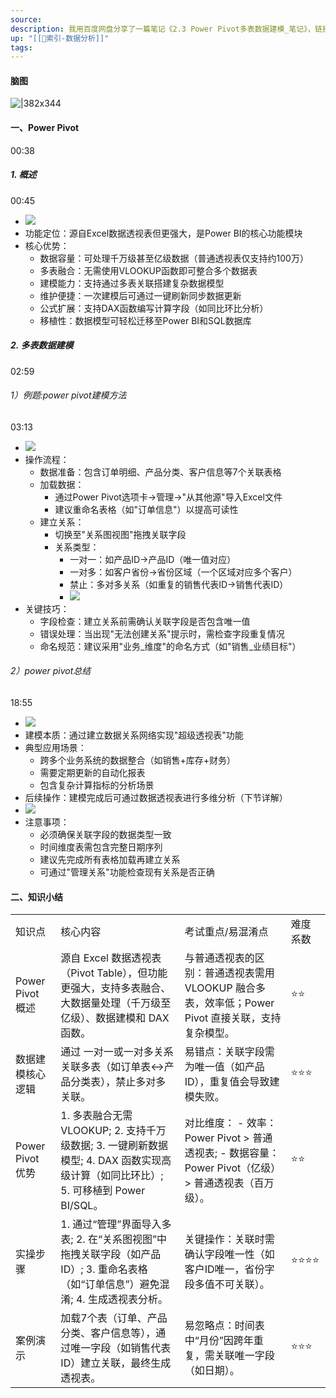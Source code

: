 ```yaml
---
source: 
description: 我用百度网盘分享了一篇笔记《2.3 Power Pivot多表数据建模_笔记》，链接：https://pan.baidu.com/fcb/s?share_uk=3580691446&share_id=Q7V98aZKUueV9VwxH31EyDCII5CIHigqswLtgXxVCoP百度网盘AI笔记，思维导图直出，字幕快速提取，视频笔记一键生成，快来试用吧~
up: "[[🔖索引-数据分析]]"
tags: 
---
```

#### 脑图
![|382x344](https://imgs-1302581161.cos.ap-guangzhou.myqcloud.com/ob/20250617041107401.webp)


#### 一、Power Pivot
00:38
##### 1. 概述
00:45
- ![](https://bdct01.baidupcs.com/file/p-0d7ef1b6bd5de6568d49a4af5ad7f3b6-40-2025042100-1?bkt=en-3de6f374fcad9f514a94920d227b7f50&fid=282335-250528-&time=1750104516&sign=FDTAXUVGEQlBHSKfWqij-GBWOGYTBgG0KqHy7wNbwoLTVMyJyK6xE-UdljSqsECWAapGg3Z%2BA1XuNUrYM%3D&to=139&size=10&sta_dx=10&sta_cs=0&sta_ft=&sta_ct=7&sta_mt=7&fm2=MH%2CBaoding%2CAnywhere%2C%2C%E5%B9%BF%E4%B8%9C%2Cct&ctime=0&mtime=0&dt3=0&resv0=-1&resv1=0&resv2=rlim&resv3=5&resv4=10&vuk=0&iv=2&vl=0&htype=&randtype=&newver=1&newfm=1&secfm=1&flow_ver=3&pkey=en-dc5e05b659b1d8b2697ded0a68bd0b1f14b92ba63bd9159fb40a29cdda80b91e95aa3cfdaa5027127a63458c1eb6b107a328869f9160a9a0305a5e1275657320&expires=8h&r=371812929&vbdid=-&fin=p-0d7ef1b6bd5de6568d49a4af5ad7f3b6-40-2025042100-1&fn=p-0d7ef1b6bd5de6568d49a4af5ad7f3b6-40-2025042100-1&rtype=1&dp-logid=418441129126076789&dp-callid=0.1&hps=1&tsl=0&csl=0&fsl=-1&csign=dmayhhcqdS1jXSxjkf6DN1P7N8o%3D&so=0&ut=1&uter=-1&serv=-1&uc=872353635&ti=e83ff6a1394898305c92c18ca9f96ababca071986f9dc318&hflag=30&from_type=&adg=n&reqlabel=250528_n_8028d1ac63445e135c23c1f1d727f4fa_0_c500f6e7a284206ac4254b8a3adf7bbe&chkv=5&bid=250528&by=themis)
- 功能定位：源自Excel数据透视表但更强大，是Power BI的核心功能模块
- 核心优势：
    - 数据容量：可处理千万级甚至亿级数据（普通透视表仅支持约100万）
    - 多表融合：无需使用VLOOKUP函数即可整合多个数据表
    - 建模能力：支持通过多表关联搭建复杂数据模型
    - 维护便捷：一次建模后可通过一键刷新同步数据更新
    - 公式扩展：支持DAX函数编写计算字段（如同比环比分析）
    - 移植性：数据模型可轻松迁移至Power BI和SQL数据库
##### 2. 多表数据建模
02:59
###### 1）例题:power pivot建模方法
03:13
- ![](https://bdct01.baidupcs.com/file/p-0d7ef1b6bd5de6568d49a4af5ad7f3b6-40-2025042100-2?bkt=en-3de6f374fcad9f514a94920d227b7f50&fid=282335-250528-&time=1750104516&sign=FDTAXUVGEQlBHSKfWqij-GBWOGYTBgG0KqHy7wNbwoLTVMyJyK6xE-HRfSbLbPumh0C4MQ%2FPWVQvL6Blo%3D&to=139&size=10&sta_dx=10&sta_cs=0&sta_ft=&sta_ct=7&sta_mt=7&fm2=MH%2CBaoding%2CAnywhere%2C%2C%E5%B9%BF%E4%B8%9C%2Cct&ctime=0&mtime=0&dt3=0&resv0=-1&resv1=0&resv2=rlim&resv3=5&resv4=10&vuk=0&iv=2&vl=0&htype=&randtype=&newver=1&newfm=1&secfm=1&flow_ver=3&pkey=en-883158e9a021fd82fa030066af8f82ff581e7e21fbb56e9cbadf5b64b5347846a2d01600f48454374045048dc3d2bcfba6aa1c1840fe877b305a5e1275657320&expires=8h&r=799261730&vbdid=-&fin=p-0d7ef1b6bd5de6568d49a4af5ad7f3b6-40-2025042100-2&fn=p-0d7ef1b6bd5de6568d49a4af5ad7f3b6-40-2025042100-2&rtype=1&dp-logid=418441129126076789&dp-callid=0.1&hps=1&tsl=0&csl=0&fsl=-1&csign=dmayhhcqdS1jXSxjkf6DN1P7N8o%3D&so=0&ut=1&uter=-1&serv=-1&uc=872353635&ti=c77a2290e27174be3d66e1a7460e33c38b68b6402d468fd2305a5e1275657320&hflag=30&from_type=&adg=n&reqlabel=250528_n_8028d1ac63445e135c23c1f1d727f4fa_0_c500f6e7a284206ac4254b8a3adf7bbe&chkv=5&bid=250528&by=themis)
- 操作流程：
    - 数据准备：包含订单明细、产品分类、客户信息等7个关联表格
    - 加载数据：
        - 通过Power Pivot选项卡→管理→"从其他源"导入Excel文件
        - 建议重命名表格（如"订单信息"）以提高可读性
    - 建立关系：
        - 切换至"关系图视图"拖拽关联字段
        - 关系类型：
            - 一对一：如产品ID→产品ID（唯一值对应）
            - 一对多：如客户省份→省份区域（一个区域对应多个客户）
            - 禁止：多对多关系（如重复的销售代表ID→销售代表ID）
            - ![](https://bdct01.baidupcs.com/file/p-0d7ef1b6bd5de6568d49a4af5ad7f3b6-40-2025042100-3?bkt=en-3de6f374fcad9f514a94920d227b7f50&fid=282335-250528-&time=1750104516&sign=FDTAXUVGEQlBHSKfWqij-GBWOGYTBgG0KqHy7wNbwoLTVMyJyK6xE-rt5neyBhKVnCOJ0iwMun2t%2B9nH8%3D&to=139&size=10&sta_dx=10&sta_cs=0&sta_ft=&sta_ct=7&sta_mt=7&fm2=MH%2CBaoding%2CAnywhere%2C%2C%E5%B9%BF%E4%B8%9C%2Cct&ctime=0&mtime=0&dt3=0&resv0=-1&resv1=0&resv2=rlim&resv3=5&resv4=10&vuk=0&iv=2&vl=0&htype=&randtype=&newver=1&newfm=1&secfm=1&flow_ver=3&pkey=en-1222c254639c0f8dfe6f8f2d7f6cc247ff79d376ed3e5f9dc15deba45615c1ca0a5a3e6ea922880c571f6049bb9ccf4667bde7956a2c4d36305a5e1275657320&expires=8h&r=940828261&vbdid=-&fin=p-0d7ef1b6bd5de6568d49a4af5ad7f3b6-40-2025042100-3&fn=p-0d7ef1b6bd5de6568d49a4af5ad7f3b6-40-2025042100-3&rtype=1&dp-logid=418441129126076789&dp-callid=0.1&hps=1&tsl=0&csl=0&fsl=-1&csign=dmayhhcqdS1jXSxjkf6DN1P7N8o%3D&so=0&ut=1&uter=-1&serv=-1&uc=872353635&ti=e83ff6a1394898307b01f8311a6d0192bca071986f9dc318&hflag=30&from_type=&adg=n&reqlabel=250528_n_8028d1ac63445e135c23c1f1d727f4fa_0_c500f6e7a284206ac4254b8a3adf7bbe&chkv=5&bid=250528&by=themis)
- 关键技巧：
    - 字段检查：建立关系前需确认关联字段是否包含唯一值
    - 错误处理：当出现"无法创建关系"提示时，需检查字段重复情况
    - 命名规范：建议采用"业务_维度"的命名方式（如"销售_业绩目标"）
###### 2）power pivot总结
18:55
- ![](https://bdct01.baidupcs.com/file/p-0d7ef1b6bd5de6568d49a4af5ad7f3b6-40-2025042100-4?bkt=en-3de6f374fcad9f514a94920d227b7f50&fid=282335-250528-&time=1750104516&sign=FDTAXUVGEQlBHSKfWqij-GBWOGYTBgG0KqHy7wNbwoLTVMyJyK6xE-rZGR3Ii0tvhD31FuORvqyHoHQIg%3D&to=139&size=10&sta_dx=10&sta_cs=0&sta_ft=&sta_ct=7&sta_mt=7&fm2=MH%2CBaoding%2CAnywhere%2C%2C%E5%B9%BF%E4%B8%9C%2Cct&ctime=0&mtime=0&dt3=0&resv0=-1&resv1=0&resv2=rlim&resv3=5&resv4=10&vuk=0&iv=2&vl=0&htype=&randtype=&newver=1&newfm=1&secfm=1&flow_ver=3&pkey=en-74cdec08871641153df3f680a3b935d68374621e70c1f4991f893de92134fac45d054a32bd5b09f8b459618a52be16edcacb897ab9be203b305a5e1275657320&expires=8h&r=341573970&vbdid=-&fin=p-0d7ef1b6bd5de6568d49a4af5ad7f3b6-40-2025042100-4&fn=p-0d7ef1b6bd5de6568d49a4af5ad7f3b6-40-2025042100-4&rtype=1&dp-logid=418441129126076789&dp-callid=0.1&hps=1&tsl=0&csl=0&fsl=-1&csign=dmayhhcqdS1jXSxjkf6DN1P7N8o%3D&so=0&ut=1&uter=-1&serv=-1&uc=872353635&ti=5eee304bbb22b9c27a377af76334b8828b68b6402d468fd2305a5e1275657320&hflag=30&from_type=&adg=n&reqlabel=250528_n_8028d1ac63445e135c23c1f1d727f4fa_0_c500f6e7a284206ac4254b8a3adf7bbe&chkv=5&bid=250528&by=themis)
- 建模本质：通过建立数据关系网络实现"超级透视表"功能
- 典型应用场景：
    - 跨多个业务系统的数据整合（如销售+库存+财务）
    - 需要定期更新的自动化报表
    - 包含复杂计算指标的分析场景
- 后续操作：建模完成后可通过数据透视表进行多维分析（下节详解）
- ![](https://bdct01.baidupcs.com/file/p-0d7ef1b6bd5de6568d49a4af5ad7f3b6-40-2025042100-5?bkt=en-3de6f374fcad9f514a94920d227b7f50&fid=282335-250528-&time=1750104517&sign=FDTAXUVGEQlBHSKfWqij-GBWOGYTBgG0KqHy7wNbwoLTVMyJyK6xE-PFxcCwMkanHPClEBjILVDeDjNfY%3D&to=139&size=10&sta_dx=10&sta_cs=0&sta_ft=&sta_ct=7&sta_mt=7&fm2=MH%2CBaoding%2CAnywhere%2C%2C%E5%B9%BF%E4%B8%9C%2Cct&ctime=0&mtime=0&dt3=0&resv0=-1&resv1=0&resv2=rlim&resv3=5&resv4=10&vuk=0&iv=2&vl=0&htype=&randtype=&newver=1&newfm=1&secfm=1&flow_ver=3&pkey=en-d62c1b83eaf56dbf5a21df6f379fd4c3381bc6aea3c6df14f443a4b169b1d561b27143ecf872d9f072541079c5ca29ac0494ca112d4f531a305a5e1275657320&expires=8h&r=488884181&vbdid=-&fin=p-0d7ef1b6bd5de6568d49a4af5ad7f3b6-40-2025042100-5&fn=p-0d7ef1b6bd5de6568d49a4af5ad7f3b6-40-2025042100-5&rtype=1&dp-logid=418441129126076789&dp-callid=0.1&hps=1&tsl=0&csl=0&fsl=-1&csign=dmayhhcqdS1jXSxjkf6DN1P7N8o%3D&so=0&ut=1&uter=-1&serv=-1&uc=872353635&ti=7717645f262844cad63a337261ba09efbca071986f9dc318&hflag=30&from_type=&adg=n&reqlabel=250528_n_8028d1ac63445e135c23c1f1d727f4fa_0_c500f6e7a284206ac4254b8a3adf7bbe&chkv=5&bid=250528&by=themis)
- 注意事项：
    - 必须确保关联字段的数据类型一致
    - 时间维度表需包含完整日期序列
    - 建议先完成所有表格加载再建立关系
    - 可通过"管理关系"功能检查现有关系是否正确
#### 二、知识小结
|                |                                                                                           |                                                                      |      |
| -------------- | ----------------------------------------------------------------------------------------- | -------------------------------------------------------------------- | ---- |
| 知识点            | 核心内容                                                                                      | 考试重点/易混淆点                                                            | 难度系数 |
| Power Pivot 概述 | 源自 Excel 数据透视表（Pivot Table），但功能更强大，支持多表融合、大数据量处理（千万级至亿级）、数据建模和 DAX 函数。                    | 与普通透视表的区别：普通透视表需用 VLOOKUP 融合多表，效率低；Power Pivot 直接关联，支持复杂模型。          | ⭐⭐   |
| 数据建模核心逻辑       | 通过 一对一或一对多关系 关联多表（如订单表↔产品分类表），禁止多对多关联。                                                    | 易错点：关联字段需为唯一值（如产品ID），重复值会导致建模失败。                                     | ⭐⭐⭐  |
| Power Pivot 优势 | 1. 多表融合无需 VLOOKUP; 2. 支持千万级数据; 3. 一键刷新数据模型; 4. DAX 函数实现高级计算（如同比环比）; 5. 可移植到 Power BI/SQL。 | 对比维度： - 效率：Power Pivot > 普通透视表; - 数据容量：Power Pivot（亿级） > 普通透视表（百万级）。 | ⭐⭐   |
| 实操步骤           | 1. 通过“管理”界面导入多表; 2. 在“关系图视图”中拖拽关联字段（如产品ID）; 3. 重命名表格（如“订单信息”）避免混淆; 4. 生成透视表分析。            | 关键操作：关联时需确认字段唯一性（如客户ID唯一，省份字段多值不可关联）。                                | ⭐⭐⭐⭐ |
| 案例演示           | 加载7个表（订单、产品分类、客户信息等），通过唯一字段（如销售代表ID）建立关联，最终生成透视表。                                         | 易忽略点：时间表中“月份”因跨年重复，需关联唯一字段（如日期）。                                     | ⭐⭐⭐  |